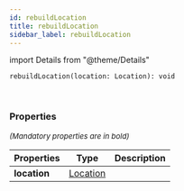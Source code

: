 ```yaml
---
id: rebuildLocation
title: rebuildLocation
sidebar_label: rebuildLocation
---
```


import Details from "@theme/Details"


```tsx
rebuildLocation(location: Location): void
```
<br/>



### Properties

<font size="2"><i>(Mandatory properties are in bold)</i></font>

| Properties | Type | Description |
| --------- | ---- | ----------- |
| **location** | [Location](/framework-api/interfaces/Location.md) |  |



